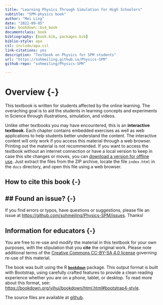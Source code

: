 ```yaml
--- 
title: "Learning Physics Through Simulation for High Schoolers"
subtitle: "SPM-physics book"
author: "Mei Ling"
date: "2021-09-05"
site: bookdown::bs4_book
documentclass: book
bibliography: [book.bib, packages.bib]
biblio-style: apa
csl: include/apa.csl
link-citations: yes
description: "Textbook on Physics for SPM students"
url: "https://sohmeiling.github.io/Physics-SPM"
github-repo: "sohmeiling/Physics-SPM"

---
```





# Overview {-}

This textbook is written for students affected by the online learning. The overaching goal is to aid the students in learning concepts and experiments in Science through illustrations, simulation, and videos.

Unlike other textbooks you may have encountered, this is an **interactive textbook**. Each chapter contains embedded exercises as well as web applications to help students better understand the content. The interactive content will only work if you access this material through a web browser. Printing out the material is not recommended. If you want to access the textbook without an internet connection or have a local version to keep in case this site changes or moves, you can [download a version for offline use](#offline-textbook.zip). Just extract the files from the ZIP archive, locate the file `index.html` in the `docs` directory, and open this file using a web browser.

## How to cite this book {-}


## ## Found an issue? {-}

If you find errors or typos, have questions or suggestions, please file an issue at <https://github.com/sohmeiling/Physics-SPM/issues>. Thanks!

## Information for educators {-}

You are free to re-use and modify the material in this textbook for your own purposes, with the stipulation that you **cite** the original work. Please note additional terms of the [Creative Commons CC-BY-SA 4.0 license](https://creativecommons.org/licenses/by-sa/4.0/) governing re-use of this material.

The book was built using the R [**`bookdown`**](https://bookdown.org) package. This output format is built with Bootstrap, using carefully crafted features to provide a clean reading experience whether you are on a phone, tablet, or desktop. To read more about this format, see: https://bookdown.org/yihui/bookdown/html.html#bootstrap4-style. 

The source files are available at [github](https://github.com/sohmeiling/Physics-SPM).
